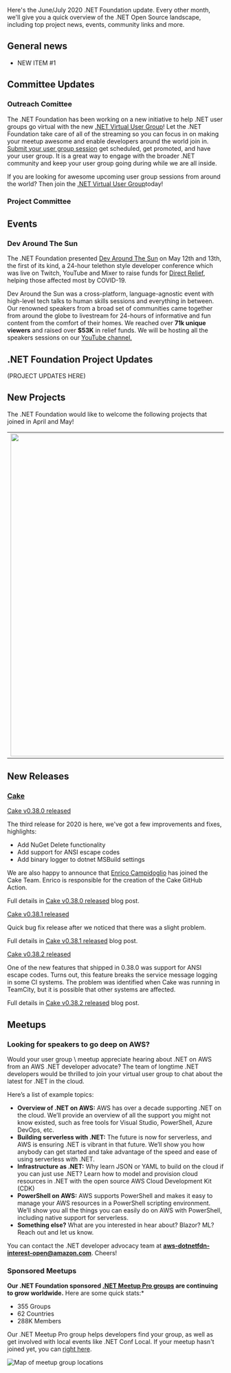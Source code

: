 Here's the June/July 2020 .NET Foundation update. Every other month, we'll give you a quick overview of the .NET Open Source landscape, including top project news, events, community links and more.

## General news

- NEW ITEM #1



## Committee Updates

### Outreach Comittee

The .NET Foundation has been working on a new initiative to help .NET user groups go virtual with the new [.NET Virtual User Group](https://www.meetup.com/dotnet-virtual-user-group/program)! Let the .NET Foundation take care of all of the streaming so you can focus in on making your meetup awesome and enable developers around the world join in. [Submit your user group session](https://github.com/dotnet-foundation/wg-outreach/issues/new/choose) get scheduled, get promoted, and have your user group. It is a great way to engage with the broader .NET community and keep your user group going during while we are all inside.

If you are looking for awesome upcoming user group sessions from around the world? Then join the [.NET Virtual User Group](https://www.meetup.com/dotnet-virtual-user-group/program)today!

### Project Committee  

## Events

### Dev Around The Sun

The .NET Foundation presented [Dev Around The Sun](https://devaroundthesun.org) on May 12th and 13th, the first of its kind, a 24-hour telethon style developer conference which was live on Twitch, YouTube and Mixer to raise funds for [Direct Relief](https://www.directrelief.org/emergency/coronavirus-outbreak/), helping those affected most by COVID-19.  

Dev Around the Sun was a cross-platform, language-agnostic event with high-level tech talks to human skills sessions and everything in between.  Our renowned speakers from a broad set of communities came together from around the globe to livestream for 24-hours of informative and fun content from the comfort of their homes.  We reached over **71k unique viewers** and raised over **$53K** in relief funds.  We will be hosting all the speakers sessions on our [YouTube channel.](https://www.youtube.com/channel/UCG-Vejli7U-3GldOH_b8I6A)

## .NET Foundation Project Updates

(PROJECT UPDATES HERE)

## New Projects

The .NET Foundation would like to welcome the following projects that joined in April and May!

|  |  |
| ------------------- |--------------------|
| <img width="750px" src="https://user-images.githubusercontent.com/1334951/76426382-3975ee00-6368-11ea-97cf-fee658b2ce35.png" width="750px"> | **ResX Resource Manager**  The most popular tool to localize and manage all kind of applications with resx-based resources.  Shows all resources of a solution and let's you edit the strings and their localizations in a well-arranged data grid.|


## New Releases

### [Cake](https://github.com/cake-build/cake)

[Cake v0.38.0 released](https://cakebuild.net/blog/2020/05/cake-v0.38.0-released)

The third release for 2020 is here, we've got a few improvements and fixes, highlights:

* Add NuGet Delete functionality
* Add support for ANSI escape codes
* Add binary logger to dotnet MSBuild settings

We are also happy to announce that [Enrico Campidoglio](https://github.com/ecampidoglio) has joined the Cake Team.  Enrico is responsible for the creation of the Cake GitHub Action.

Full details in [Cake v0.38.0 released](https://cakebuild.net/blog/2020/05/cake-v0.38.0-released) blog post.

[Cake v0.38.1 released](https://cakebuild.net/blog/2020/05/cake-v0.38.1-released)

Quick bug fix release after we noticed that there was a slight problem.

Full details in [Cake v0.38.1 released](https://cakebuild.net/blog/2020/05/cake-v0.38.1-released) blog post.

[Cake v0.38.2 released](https://cakebuild.net/blog/2020/06/cake-v0.38.2-release)

One of the new features that shipped in 0.38.0 was support for ANSI escape codes. Turns out, this feature breaks the service message logging in some CI systems. The problem was identified when Cake was running in TeamCity, but it is possible that other systems are affected.

Full details in [Cake v0.38.2 released](https://cakebuild.net/blog/2020/06/cake-v0.38.2-release) blog post.

## Meetups

### Looking for speakers to go deep on AWS?

Would your user group \ meetup appreciate hearing about .NET on AWS from an AWS .NET developer advocate? The team of longtime .NET developers would be thrilled to join your virtual user group to chat about the latest for .NET in the cloud. 

Here’s a list of example topics:
- **Overview of .NET on AWS:** AWS has over a decade supporting .NET on the cloud. We’ll provide an overview of all the support you might not know existed, such as free tools for Visual Studio, PowerShell, Azure DevOps, etc.
- **Building serverless with .NET:** The future is now for serverless, and AWS is ensuring .NET is vibrant in that future. We’ll show you how anybody can get started and take advantage of the speed and ease of using serverless with .NET.
- **Infrastructure as .NET:** Why learn JSON or YAML to build on the cloud if you can just use .NET? Learn how to model and provision cloud resources in .NET with the open source AWS Cloud Development Kit (CDK)
- **PowerShell on AWS:** AWS supports PowerShell and makes it easy to manage your AWS resources in a PowerShell scripting environment. We’ll show you all the things you can easily do on AWS with PowerShell, including native support for serverless. 
- **Something else?** What are you interested in hear about? Blazor? ML? Reach out and let us know.

You can contact the .NET developer advocacy team at **[aws-dotnetfdn-interest-open@amazon.com](mailto://aws-dotnetfdn-interest-open@amazon.com)**. Cheers!

### Sponsored Meetups
**Our .NET Foundation sponsored [.NET Meetup Pro groups](https://www.meetup.com/pro/dotnet) are continuing to grow worldwide.** Here are some quick stats:*
* 355 Groups
* 62 Countries
*	288K Members

Our .NET Meetup Pro group helps developers find your group, as well as get involved with local events like .NET Conf Local. If your meetup hasn't joined yet, you can [right here](https://aka.ms/add-dotnet-meetup).

![Map of meetup group locations](https://user-images.githubusercontent.com/1427284/74241694-64015800-4c91-11ea-9431-736bc05717a0.png)
